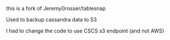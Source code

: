 this is a fork of JeremyGrosser/tablesnap

Used to backup cassandra data to S3

I had to change the code to use CSCS s3 endpoint (and not AWS)

